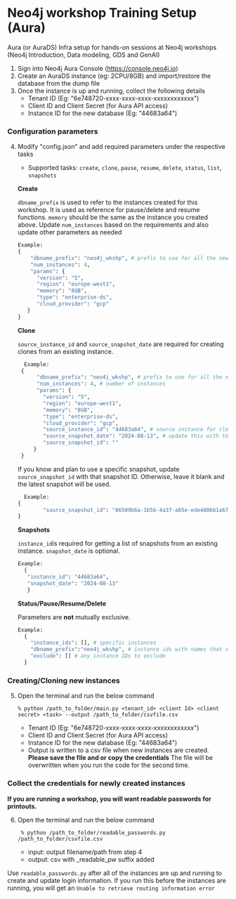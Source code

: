 # Neo4j workshop Training Setup (Aura)
Aura (or AuraDS) Infra setup for hands-on sessions at Neo4j workshops (Neo4j Introduction, Data modeling, GDS and GenAI)

1. Sign into Neo4j Aura Console (https://console.neo4j.io)
2. Create an AuraDS instance (eg: 2CPU/8GB) and import/restore the database from the dump file
3. Once the instance is up and running, collect the following details
    - Tenant ID (Eg: "6e748720-xxxx-xxxx-xxxx-xxxxxxxxxxxx")
    - Client ID and Client Secret (for Aura API access)
    - Instance ID for the new database (Eg: "44683a64")

### Configuration parameters
4. Modify "config.json" and add required parameters under the respective tasks
   - Supported tasks: `create`, `clone`, `pause`, `resume`, `delete`, `status`, `list`, `snapshots`

   **Create**
   
   `dbname_prefix` is used to refer to the instances created for this workshop. It is used as reference for pause/delete and resume functions. `memory` should be the same as the instance you created above. Update `num_instances` based on the requirements and also update other parameters as needed

     ```python
     Example:
    {
         "dbname_prefix": "neo4j_wkshp", # prefix to use for all the newly created machines
         "num_instances": 4,
         "params": {
           "version": "5",
           "region": "europe-west1",
           "memory": "8GB",
           "type": "enterprise-ds",
           "cloud_provider": "gcp"
        }
    }
     ```

    **Clone**

   `source_instance_id` and `source_snapshot_date` are required for creating clones from an existing instance. 

   ```python
     Example:
    {
         "dbname_prefix": "neo4j_wkshp", # prefix to use for all the newly created machines
         "num_instances": 4, # number of instances 
         "params": {
           "version": "5",
           "region": "europe-west1",
           "memory": "8GB",
           "type": "enterprise-ds",
           "cloud_provider": "gcp",
           "source_instance_id": "44683a64", # source instance for clones
           "source_snapshot_date": "2024-08-13", # update this with today's date or a specific date in the past
           "source_snapshot_id": ""
        }
    }
     ```  
   If you know and plan to use a specific snapshot, update `source_snapshot_id` with that snapshot ID.  Otherwise, leave it blank and the latest snapshot will be used.

   ```python
     Example:
   {
           "source_snapshot_id": "86509b6a-1b56-4a37-a65e-ede480661a67"
   }
   ```

   **Snapshots**

    `instance_id`is required for getting a list of snapshots from an existing instance.
     `snapshot_date` is optional.

     ```python
     Example:
       {
        "instance_id": "44683a64",
        "snapshot_date": "2024-08-13"
        }
     ```

   **Status/Pause/Resume/Delete**

     Parameters are **not** mutually exclusive.

     ```python
     Example:
       {
         "instance_ids": [], # specific instances
         "dbname_prefix":"neo4j_wkshp", # instance ids with names that starts with the prefix
         "exclude": [] # any instance IDs to exclude
       }
     ```

### Creating/Cloning new instances
5. Open the terminal and run the below command

   ```shell
   % python /path_to_folder/main.py <tenant_id> <client Id> <client secret> <task> --output /path_to_folder/csvfile.csv
   ```
    - Tenant ID (Eg: "6e748720-xxxx-xxxx-xxxx-xxxxxxxxxxxx")
    - Client ID and Client Secret (for Aura API access)
    - Instance ID for the new database (Eg: "44683a64")
    - Output is written to a csv file when new instances are created. **Please save the file and or copy the credentials** The file will be overwritten when you run the code for the second time.

### Collect the credentials for newly created instances
**If you are running a workshop, you will want readable passwords for printouts.**

6. Open the terminal and run the below command

   ```shell
    % python /path_to_folder/readable_passwords.py /path_to_folder/csvfile.csv
   ```
    - input: output filename/path from step 4
    - output: csv with _readable_pw suffix added

Use `readable_passwords.py` after all of the instances are up and running to create and update login information. If you run this before the instances are running, you will get an `Unable to retrieve routing information error`
